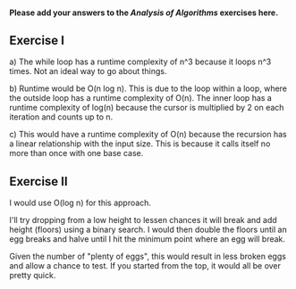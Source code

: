 #### Please add your answers to the **_Analysis of Algorithms_** exercises here.

## Exercise I

a)
The while loop has a runtime complexity of n^3 because it loops n^3 times. Not an ideal way to go about things.

b)
Runtime would be O(n log n). This is due to the loop within a loop, where the outside loop has a runtime complexity of O(n). The inner loop has a runtime complexity of log(n) because the cursor is multiplied by 2 on each iteration and counts up to n.

c)
This would have a runtime complexity of O(n) because the recursion has a linear relationship with the input size. This is because it calls itself no more than once with one base case.

## Exercise II

I would use O(log n) for this approach.

I'll try dropping from a low height to lessen chances it will break and add height (floors) using a binary search. I would then double the floors until an egg breaks and halve until I hit the minimum point where an egg will break.

Given the number of "plenty of eggs", this would result in less broken eggs and allow a chance to test. If you started from the top, it would all be over pretty quick.
